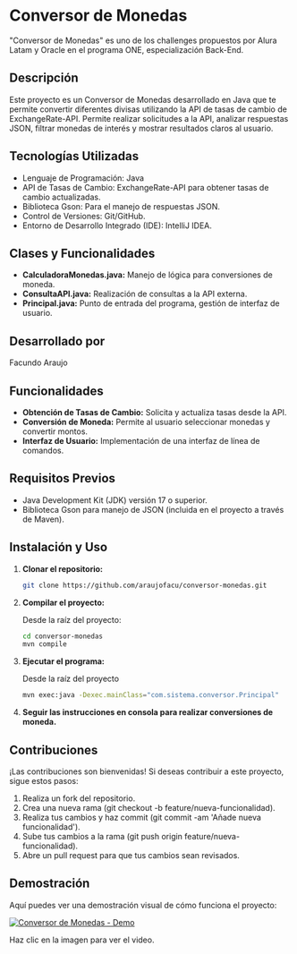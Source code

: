 # Conversor de Monedas

"Conversor de Monedas" es uno de los challenges propuestos por Alura Latam y Oracle en el programa ONE, especialización Back-End.

## Descripción

Este proyecto es un Conversor de Monedas desarrollado en Java que te permite convertir diferentes divisas utilizando la API de tasas de cambio de ExchangeRate-API. Permite realizar solicitudes a la API, analizar respuestas JSON, filtrar monedas de interés y mostrar resultados claros al usuario.

## Tecnologías Utilizadas

- Lenguaje de Programación: Java
- API de Tasas de Cambio: ExchangeRate-API para obtener tasas de cambio actualizadas.
- Biblioteca Gson: Para el manejo de respuestas JSON.
- Control de Versiones: Git/GitHub.
- Entorno de Desarrollo Integrado (IDE): IntelliJ IDEA.

## Clases y Funcionalidades

- **CalculadoraMonedas.java:** Manejo de lógica para conversiones de moneda.
- **ConsultaAPI.java:** Realización de consultas a la API externa.
- **Principal.java:** Punto de entrada del programa, gestión de interfaz de usuario.

## Desarrollado por

Facundo Araujo

## Funcionalidades

- **Obtención de Tasas de Cambio:** Solicita y actualiza tasas desde la API.
- **Conversión de Moneda:** Permite al usuario seleccionar monedas y convertir montos.
- **Interfaz de Usuario:** Implementación de una interfaz de línea de comandos.

## Requisitos Previos

- Java Development Kit (JDK) versión 17 o superior.
- Biblioteca Gson para manejo de JSON (incluida en el proyecto a través de Maven).

## Instalación y Uso

1. **Clonar el repositorio:**

   ```bash
   git clone https://github.com/araujofacu/conversor-monedas.git

2. **Compilar el proyecto:**

   Desde la raíz del proyecto:

   ```bash
   cd conversor-monedas
   mvn compile
   
3. **Ejecutar el programa:**

   Desde la raíz del proyecto

   ```bash
   mvn exec:java -Dexec.mainClass="com.sistema.conversor.Principal"

4. **Seguir las instrucciones en consola para realizar conversiones de moneda.**

## Contribuciones

¡Las contribuciones son bienvenidas! Si deseas contribuir a este proyecto, sigue estos pasos:

1. Realiza un fork del repositorio.
2. Crea una nueva rama (git checkout -b feature/nueva-funcionalidad).
3. Realiza tus cambios y haz commit (git commit -am 'Añade nueva funcionalidad').
4. Sube tus cambios a la rama (git push origin feature/nueva-funcionalidad).
5. Abre un pull request para que tus cambios sean revisados.

## Demostración

Aquí puedes ver una demostración visual de cómo funciona el proyecto:

[![Conversor de Monedas - Demo](https://img.youtube.com/vi/TU_ID_DE_YOUTUBE/0.jpg)](https://youtu.be/MAvhkCw2Hvk)

Haz clic en la imagen para ver el video.